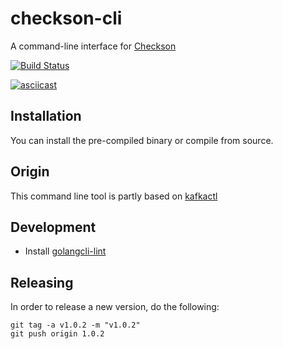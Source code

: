 # checkson-cli

A command-line interface for [Checkson](https://checkson.io)

[![Build Status](https://github.com/checkson-io/checkson-cli/workflows/Lint%20%2F%20Test%20%2F%20IT/badge.svg?branch=main)](https://github.com/checkson-io/checkson-cli/actions)

[![asciicast](https://asciinema.org/a/sa694VnwgjjvxsvBIEecJWbEx.svg)](https://asciinema.org/a/sa694VnwgjjvxsvBIEecJWbEx)

## Installation

You can install the pre-compiled binary or compile from source.


## Origin

This command line tool is partly based on [kafkactl](https://github.com/deviceinsight/kafkactl)

## Development

* Install [golangcli-lint](https://golangci-lint.run/usage/install/#local-installation)

## Releasing

In order to release a new version, do the following:

```
git tag -a v1.0.2 -m "v1.0.2"
git push origin 1.0.2
```
